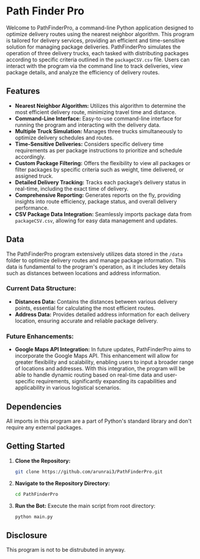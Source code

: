 # Path Finder Pro

Welcome to PathFinderPro, a command-line Python application designed to optimize delivery routes using the nearest neighbor algorithm. This program is tailored for delivery services, providing an efficient and time-sensitive solution for managing package deliveries. PathFinderPro simulates the operation of three delivery trucks, each tasked with distributing packages according to specific criteria outlined in the `packageCSV.csv` file. Users can interact with the program via the command line to track deliveries, view package details, and analyze the efficiency of delivery routes.

## Features

- **Nearest Neighbor Algorithm:** Utilizes this algorithm to determine the most efficient delivery route, minimizing travel time and distance.
- **Command-Line Interface:** Easy-to-use command-line interface for running the program and interacting with the delivery data.
- **Multiple Truck Simulation:** Manages three trucks simultaneously to optimize delivery schedules and routes.
- **Time-Sensitive Deliveries:** Considers specific delivery time requirements as per package instructions to prioritize and schedule accordingly.
- **Custom Package Filtering:** Offers the flexibility to view all packages or filter packages by specific criteria such as weight, time delivered, or assigned truck.
- **Detailed Delivery Tracking:** Tracks each package’s delivery status in real-time, including the exact time of delivery.
- **Comprehensive Reporting:** Generates reports on the fly, providing insights into route efficiency, package status, and overall delivery performance.
- **CSV Package Data Integration:** Seamlessly imports package data from `packageCSV.csv`, allowing for easy data management and updates.

## Data

The PathFinderPro program extensively utilizes data stored in the `/data` folder to optimize delivery routes and manage package information. This data is fundamental to the program's operation, as it includes key details such as distances between locations and address information. 

### Current Data Structure:

- **Distances Data:** Contains the distances between various delivery points, essential for calculating the most efficient routes.
- **Address Data:** Provides detailed address information for each delivery location, ensuring accurate and reliable package delivery.

### Future Enhancements:

- **Google Maps API Integration:** In future updates, PathFinderPro aims to incorporate the Google Maps API. This enhancement will allow for greater flexibility and scalability, enabling users to input a broader range of locations and addresses. With this integration, the program will be able to handle dynamic routing based on real-time data and user-specific requirements, significantly expanding its capabilities and applicability in various logistical scenarios.


## Dependencies
All imports in this program are a part of Python's standard library and don't require any external packages.


## Getting Started

1. **Clone the Repository:**
   ```bash
   git clone https://github.com/arunrai3/PathFinderPro.git

2. **Navigate to the Repository Directory:**
   ```bash
   cd PathFinderPro

3. **Run the Bot:**
   Execute the main script from root directory:
   ```bash
   python main.py


## Disclosure
This program is not to be distrubuted in anyway.
